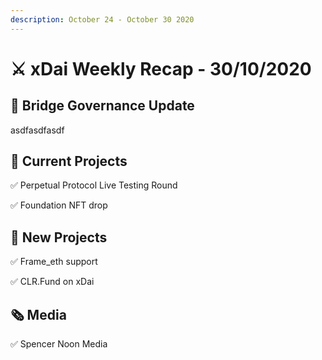 ```yaml
---
description: October 24 - October 30 2020
---
```


# ⚔️ xDai Weekly Recap - 30/10/2020

## 🌉 Bridge Governance Update 

asdfasdfasdf



## 🏢 Current Projects

✅ Perpetual Protocol Live Testing Round 

✅ Foundation NFT drop 

## 🦋 New Projects

✅ Frame\_eth support

✅ CLR.Fund on xDai 

## 🗞 Media

✅ Spencer Noon Media

